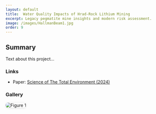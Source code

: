 ```yaml
---
layout: default
title:  Water Quality Impacts of Hrad-Rock Lithium Mining
excerpt: Legacy pegmatite mine insights and modern risk assessment.
image: /images/HallmanBeam1.jpg
order: 9
---
```


## Summary
Text about this project…

### Links
- Paper: <a href="https://doi.org/10.1016/j.scitotenv.2024.177281" target="_blank" rel="noopener">Science of The Total Environment (2024)</a>

### Gallery
<img src="/images/HallmanBeam1.jpg" alt="Figure 1" style="max-width:100%; border-radius:8px; box-shadow:0 1px 6px rgba(0,0,0,.12);" />
